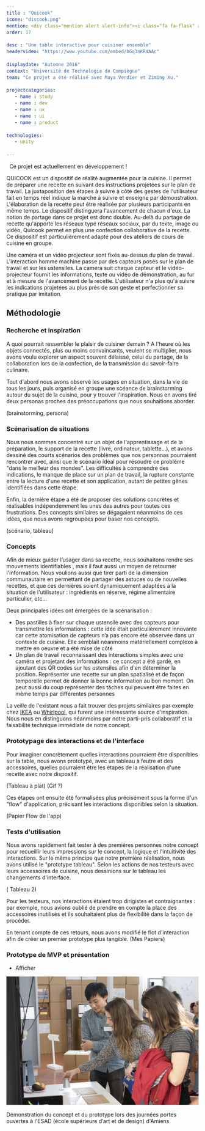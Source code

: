 ```yaml
---
title : "Quicook"
icone: "discook.png"
mention: <div class="mention alert alert-info"><i class="fa fa-flask" aria-hidden="true"></i><span class="hidden-xs">&nbsp;Work in progress...</span></div>
order: 17

desc : "Une table interactive pour cuisiner ensemble"
headervideo: "https://www.youtube.com/embed/bGq3nKR4AAc"

displaydate: "Automne 2016"
context: "Université de Technologie de Compiègne"
team: "Ce projet a été réalisé avec Maya Verdier et Ziming Xu."

projectcategories:
   - name : study
   - name : dev
   - name : ux
   - name : ui
   - name : product

technologies:
   - unity

---
```


<div class="alert alert-info"><p><i class="fa fa-flask" aria-hidden="true"></i>
&nbsp; Ce projet est actuellement en développement !</p>
</div>

QUICOOK est un dispositif de réalité augmentée pour la cuisine. Il permet
de préparer une recette en suivant des instructions projetées sur le plan
de travail. La juxtaposition des étapes à suivre à côté des gestes de
l'utilisateur fait en temps réel indique la marche à suivre et enseigne
par démonstration. L'élaboration de la recette peut être réalisée par
plusieurs participants en même temps. Le dispositif distinguera l'avancement
de chacun d'eux. La notion de partage dans ce projet est donc double. Au-delà
du partage de recette qu'apporte les réseaux type réseaux sociaux, par du
texte, image ou vidéo, Quicook permet en plus une confection collaborative
de la recette. Ce dispositif est particulièrement adapté pour des ateliers
de cours de cuisine en groupe.

Une caméra et un vidéo projecteur sont fixés au-dessus du plan de travail.
L'interaction homme machine passe par des capteurs posés sur le plan de
travail et sur les ustensiles. La caméra suit chaque capteur et le vidéo-projecteur
fournit les informations, texte ou vidéo de démonstration, au fur et à
mesure de l'avancement de la recette. L'utilisateur n'a plus qu'à suivre
les indications projetées au plus près de son geste et perfectionner sa
pratique par imitation.

## Méthodologie

### Recherche et inspiration

A quoi pourrait ressembler le plaisir de cuisiner demain ? A l'heure où les
objets connectés, plus ou moins convaincants, veulent se multiplier, nous
avons voulu explorer un aspect souvent délaissé, celui du partage, de la
collaboration lors de la confection, de la transmission du savoir-faire
culinaire.

Tout d'abord nous avons observé les usages en situation, dans la vie de tous les jours, puis
organisé en groupe une scéance de brainstorming autour du sujet de la
cuisine, pour y trouver l'inspiration. Nous en avons tiré deux personas
proches des préoccupations que nous souhaitions aborder.

(brainstorming, persona)

### Scénarisation de situations

Nous nous sommes concentré sur un objet de l'apprentissage et de la préparation,
le support de la recette (livre, ordinateur, tablette...), et avons dessiné des
courts scénarios des problèmes que nos personnas pourraient rencontrer avec, ainsi
que le scénario idéal pour résoudre ce problème "dans le meilleur des mondes".
Les difficultés à comprendre des indications, le manque de place sur un
plan de travail, la rupture constante entre la lecture d'une recette et son
application, autant de petites gênes identifiées dans cette étape.

Enfin, la dernière étape a été de proposer des solutions concrètes et réalisables
indépendemment les unes des autres pour toutes ces frustrations. Des concepts
similaires se dégagaient néanmoins de ces idées, que nous avons regroupées pour
baser nos concepts.

(scénario, tableau)


### Concepts

Afin de mieux guider l’usager dans sa recette, nous souhaitons rendre ses
mouvements identifiables , mais il faut aussi un moyen de retourner l'information.
Nous voulions aussi que tirer parti de la dimension communautaire en permettant
de partager des astuces ou de nouvelles recettes, et que ces dernières soient
dynamiquement adaptées à la situation de l'utilisateur : ingrédients en
réserve, régime alimentaire particulier, etc...

Deux principales idées ont émergées de la scénarisation :

- Des pastilles à fixer sur chaque ustensile avec des capteurs pour transmettre
les informations : cette idée était particulièrement innovante car cette
atomisation de capteurs n’a pas encore été observée dans un contexte de cuisine.
Elle semblait néanmoins matériellement complexe à mettre en oeuvre et a été mise de côté
- Un plan de travail reconnaissant des interactions simples avec une caméra
et projetant des informations : ce concept a été gardé, en ajoutant des QR codes
sur les ustensiles afin d'en déterminer la position. Représenter une recette
sur un plan spatialisé et de façon temporelle permet de donner la bonne
information au bon moment. On peut aussi du coup représenter des tâches
qui peuvent être faites en même temps par différentes personnes

La veille de l'existant nous a fait trouver des projets similaires par exemple
chez [IKEA](https://www.youtube.com/watch?v=qD60cBQOABY) ou
[Whirlpool](https://www.youtube.com/watch?v=rYiD8PBDpOk), qui furent une
intéressante source d'inspiration. Nous nous en distinguons néanmoins
par notre parti-pris collaboratif et la faisabilité technique immédiate
de notre concept.

### Prototypage des interactions et de l'interface

Pour imaginer concrètement quelles interactions pourraient être disponibles
sur la table, nous avons prototypé, avec un tableau à feutre et des accessoires,
quelles pourraient être les étapes de la réalisation d'une recette avec notre dispositif.

(Tableau à plat)
(Gif ?)

Ces étapes ont ensuite été formalisées plus précisément sous la forme d'un
"flow" d'application, précisant les interactions disponibles selon la situation.


(Papier Flow de l'app)

### Tests d'utilisation

Nous avons rapidement fait tester à des premières personnes notre concept pour
recueillir leurs impressions sur le concept, la logique et l'intuitivité des interactions. Sur le
même principe que notre première réalisation, nous avons utilisé le "prototype tableau".
Selon les actions de nos testeurs avec leurs accessoires de cuisine,
nous dessinions sur le tableau les changements d'interface.

( Tableau 2)

Pour les testeurs, nos interactions étaient trop dirigistes et contraignantes :
par exemple, nous avions oublié de prendre en compte la place des accessoires
inutilisés et ils souhaitaient plus de flexibilité dans la façon de procéder.

En tenant compte de ces retours, nous avons modifié le flot d'interaction
afin de créer un premier prototype plus tangible.
(Mes Papiers)

### Prototype de MVP et présentation

- Afficher

<div class="thumbnail">
      <img src="quicook/demo2.jpg" class="img-responsive" alt="Photo de Démonstration du prototype">
      <div class="caption">
        <p>Démonstration du concept et du prototype lors des journées portes ouvertes à l'ESAD (école supérieure d’art et de design) d'Amiens</p>
      </div>
</div>